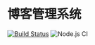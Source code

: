 # 博客管理系统

[![Build Status](https://www.travis-ci.org/mrrs878/monitor.svg?branch=master)](https://www.travis-ci.org/mrrs878/monitor)
![Node.js CI](https://github.com/mrrs878/blog_dashboard/workflows/Node.js%20CI/badge.svg)
